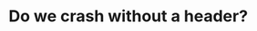 <!--
author: Volker Göhler
email:    volker.goehler@informatik.tu-freiberg.de
language: de
narrator: German Female
version: 0.0.1
comment: this makro package defines styles and a header with badges for the LiaScript course, we also include our image repository

@style
.flex-container {
    display: flex;
    flex-wrap: wrap; /* Allows the items to wrap as needed */
    align-items: stretch;
    gap: 20px; /* Adds both horizontal and vertical spacing between items */
}

.flex-child { 
    flex: 1;
    margin-right: 20px; /* Adds space between the columns */
}

@media (max-width: 600px) {
    .flex-child {
        flex: 100%; /* Makes the child divs take up the full width on slim devices */
        margin-right: 0; /* Removes the right margin */
    }
}
@end

import: https://raw.githubusercontent.com/vgoehler/DiAgnostiK_Bilder_Test/refs/heads/main/makros.md

-->

# Do we crash without a header?     

